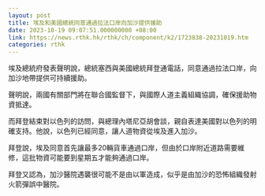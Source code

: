 ```yaml
---
layout: post
title: 埃及和美國總統同意通過拉法口岸向加沙提供援助
date: 2023-10-19 09:07:51.000000000 +08:00
link: https://news.rthk.hk/rthk/ch/component/k2/1723838-20231019.htm
categories: rthk
---
```


埃及總統府發表聲明說，總統塞西與美國總統拜登通電話，同意通過拉法口岸，向加沙地帶提供可持續援助。

聲明說，兩國有關部門將在聯合國監督下，與國際人道主義組織協調，確保援助物資抵達。

而拜登結束對以色列的訪問，與總理內塔尼亞胡會談，親自表達美國對以色列的明確支持。他說，以色列已經同意，讓人道物資從埃及進入加沙。

拜登說，埃及同意首先讓最多20輛貨車通過口岸，但由於口岸附近道路需要維修，這批物資可能要到星期五才能夠通過口岸。

拜登又認為，加沙醫院遇襲很可能不是由以軍造成，似乎是由加沙的恐怖組織發射火箭彈誤中醫院。
